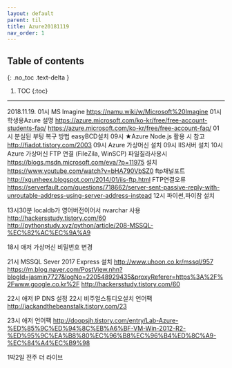 ---layout: defaultparent: tiltitle: Azure20181119nav_order: 1---## Table of contents{: .no_toc .text-delta }1. TOC{:toc}---2018.11.19.
01시 MS Imagine https://namu.wiki/w/Microsoft%20Imagine
01시 학생용Azure 설명 https://azure.microsoft.com/ko-kr/free/free-account-students-faq/
https://azure.microsoft.com/ko-kr/free/free-account-faq/
01시 분실된 부팅 복구 방법 easyBCD설치
09시 ★Azure Node.js 활용 시 참고 http://fiadot.tistory.com/2003
09시 Azure 가상머신 설치
09시 IIS서버 설치
10시 Azure 가상머신 FTP 연결 (FileZila, WinSCP)
파일질라사용시 https://blogs.msdn.microsoft.com/eva/?p=11975
설치 https://www.youtube.com/watch?v=bHA790VbSZ0
ftp채널포트  http://xgunheex.blogspot.com/2014/01/iis-ftp.html
FTP연결오류 https://serverfault.com/questions/718662/server-sent-passive-reply-with-unroutable-address-using-server-address-instead
12시 파이썬,파이참 설치


13시30분 localdb가 영어버전이어서 nvarchar 사용
http://hackersstudy.tistory.com/60
http://pythonstudy.xyz/python/article/208-MSSQL-%EC%82%AC%EC%9A%A9

18시 애저 가상머신 비밀번호 변경


21시 MSSQL Sever 2017 Express 설치
http://www.uhoon.co.kr/mssql/957
https://m.blog.naver.com/PostView.nhn?blogId=jasmin7727&logNo=220548929435&proxyReferer=https%3A%2F%2Fwww.google.co.kr%2F
http://hackersstudy.tistory.com/60

22시 애저 IP DNS 설정
22시 비주얼스튜디오설치 언어팩
http://jackandthebeanstalk.tistory.com/23

23시 애저 언어팩
http://doopsjh.tistory.com/entry/Lab-Azure-%ED%85%9C%ED%94%8C%EB%A6%BF-VM-Win-2012-R2-%ED%95%9C%EA%B8%80%EC%96%B8%EC%96%B4%ED%8C%A9-%EC%84%A4%EC%B9%98


1박2일 전주 더 라이브


